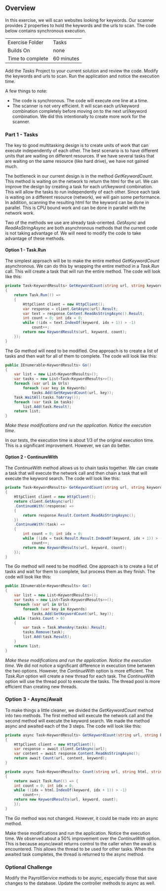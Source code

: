 ﻿## Overview

In this exercise, we will scan websites looking for keywords.  Our scanner provides 2 properties to hold the keywords and the urls to scan.
The code below contains synchronous execution. 

| | |
| --------- | --------------------------- |
| Exercise Folder | Tasks |
| Builds On | none |
| Time to complete | 60 minutes

Add the *Tasks* Project to your current solution and review the code.  Modify the keywords and urls to scan.  Run the application and notice the execution time.

A few things to note:
* The code is synchronous.  The code will execute one line at a time.
* The scanner is not very efficient.  It will scan each url/keyword combination completely before moving on to the next url/keyword combination. We did this intentionally to create more work for the scanner.

### Part 1 - Tasks

The key to good multitasking design is to create units of work that can execute independently of each other.  The best scenario is to have different units that are waiting on different resources.  If we have several tasks that are waiting on the same resource (like hard drive), we have not gained much.

The bottleneck in our current design is in the method *GetKeywordCount*.  This method is waiting on the network to return the html for the url.  We can improve the design by creating a task for each url/keyword combination.  This will allow the tasks to run independently of each other.  Since each task is waiting on a different resource (network), we will gain some performance.  In addition, scanning the resulting html for the keyword can be done in parallel.  This is CPU bound work and can be done in parallel with the network work.

Two of the methods we use are already task-oriented.  *GetAsync* and *ReadAsStringAsync* are both asynchronous methods that the current code is not taking advantage of.  We will need to modify the code to take advantage of these methods.

#### Option 1 - Task.Run
The simplest approach will be to make the entire method *GetKeywordCount* asynchronous.  We can do this by wrapping the entire method in a *Task.Run* call.  This will create a task that will run the entire method.  The code will look like this:

```csharp
private Task<KeywordResults> GetKeywordCount(string url, string keyword)
{
    return Task.Run(() =>
    {
        HttpClient client = new HttpClient();
        var response = client.GetAsync(url).Result;
        var text = response.Content.ReadAsStringAsync().Result;
        int count = 0; int idx = 0;
        while ((idx = text.IndexOf(keyword, idx + 1)) > -1)
            count++;
        return new KeywordResults(url, keyword, count);
    });
}
```

The *Go* method will need to be modified.  One approach is to create a list of tasks and then wait for all of them to complete.  The code will look like this:

```csharp
public IEnumerable<KeywordResults> Go()
{
    var list = new List<KeywordResults>();
    var tasks = new List<Task<KeywordResults>>();
    foreach (var url in Urls)
        foreach (var key in Keywords)
            tasks.Add(GetKeywordCount(url, key));
    Task.WaitAll(tasks.ToArray());
    foreach (var task in tasks)
        list.Add(task.Result);
    return list;
}
```
*Make these modifications and run the application.  Notice the execution time.*

In our tests, the execution time is about 1/3 of the original execution time.  This is a significant improvement.  However, we can do better.


#### Option 2 - ContinureWith
The *ContinueWith* method allows us to chain tasks together.  We can create a task that will execute the network call and then chain a task that will execute the keyword search.  The code will look like this:

```csharp
private Task<KeywordResults> GetKeywordCount(string url, string keyword)
{
    HttpClient client = new HttpClient();
    return client.GetAsync(url)
    .ContinueWith((response) =>
    {
        return response.Result.Content.ReadAsStringAsync();
    })
    .ContinueWith((task) =>
    {
        int count = 0; int idx = 0;
        while ((idx = task.Result.Result.IndexOf(keyword, idx + 1)) > -1)
            count++;
        return new KeywordResults(url, keyword, count);
    });
}
```

The *Go* method will need to be modified.  One approach is to create a list of tasks and wait for them to complete, but process them as they finish.  The code will look like this:

```csharp
public IEnumerable<KeywordResults> Go()
{
    var list = new List<KeywordResults>();
    var tasks = new List<Task<KeywordResults>>();
    foreach (var url in Urls)
        foreach (var key in Keywords)
            tasks.Add(GetKeywordCount(url, key));
    while (tasks.Count > 0)
    {
        var task = Task.WhenAny(tasks).Result;
        tasks.Remove(task);
        list.Add(task.Result);
    }
    return list;
}
```

*Make these modifications and run the application.  Notice the execution time.*  We did not notice a significant difference in execution time between the two options.  However, the *ContinueWith* option is more efficient.  The *Task.Run* option will create a new thread for each task.  The *ContinueWith* option will use the thread pool to execute the tasks.  The thread pool is more efficient than creating new threads.

### Option 3 - Async/Await

To make things a little cleaner, we divided the *GetKeywordCount* method into two methods.  The first method will execute the network call and the second method will execute the keyword search.  We made the method async and awaited each of the 3 steps.  The code will look like this:

```csharp
private async Task<KeywordResults> GetKeywordCount(string url, string keyword)
{
    HttpClient client = new HttpClient();
    var response = await client.GetAsync(url);
    var content = await response.Content.ReadAsStringAsync();
    return await Count(url, content, keyword);
}

private async Task<KeywordResults> Count(string url, string html, string keyword)
{
    return await Task.Run(() => {
    int count = 0; int idx = 0;
    while ((idx = html.IndexOf(keyword, idx + 1)) > -1)
        count++;
    return new KeywordResults(url, keyword, count);
    });
}
```

The *Go* method was not changed.  However, it could be made into an async method.

Make these modifications and run the application.  Notice the execution time.  We observed about a 50% improvement over the *ContinueWith* option.  This is because async/await returns control to the caller when the await is encountered.  This allows the thread to be used for other tasks.  When the awaited task completes, the thread is returned to the async method.


### Optional Challenge
Modify the PayrollService methods to be async, especially those that save changes to the database.  Update the controller methods to async as well.